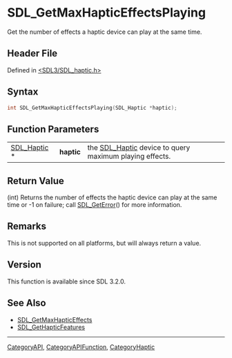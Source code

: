 # SDL_GetMaxHapticEffectsPlaying

Get the number of effects a haptic device can play at the same time.

## Header File

Defined in [<SDL3/SDL_haptic.h>](https://github.com/libsdl-org/SDL/blob/main/include/SDL3/SDL_haptic.h)

## Syntax

```c
int SDL_GetMaxHapticEffectsPlaying(SDL_Haptic *haptic);
```

## Function Parameters

|                            |            |                                                                       |
| -------------------------- | ---------- | --------------------------------------------------------------------- |
| [SDL_Haptic](SDL_Haptic) * | **haptic** | the [SDL_Haptic](SDL_Haptic) device to query maximum playing effects. |

## Return Value

(int) Returns the number of effects the haptic device can play at the same
time or -1 on failure; call [SDL_GetError](SDL_GetError)() for more
information.

## Remarks

This is not supported on all platforms, but will always return a value.

## Version

This function is available since SDL 3.2.0.

## See Also

- [SDL_GetMaxHapticEffects](SDL_GetMaxHapticEffects)
- [SDL_GetHapticFeatures](SDL_GetHapticFeatures)






----
[CategoryAPI](CategoryAPI), [CategoryAPIFunction](CategoryAPIFunction), [CategoryHaptic](CategoryHaptic)

